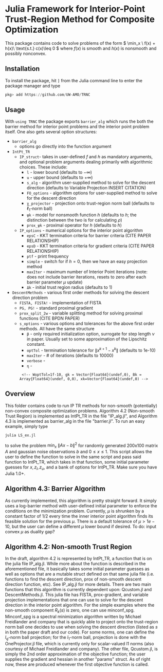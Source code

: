 # Julia Framework for Interior-Point Trust-Region Method for Composite Optimization
This package contains code to solve problems of the form
$
\min_x \ f(x) + h(x)\\
\text{s.t.} c(x)\leq 0
$
where $f(x)$ is smooth and $h(x)$ is nonsmooth and possibly nonconvex.

## Installation
To install the package, hit `]` from the Julia command line to enter the package manager and type
```julia
pkg> add https://github.com/UW-AMO/TRNC
```

## Usage
With `using TRNC` the package exports `barrier_alg` which runs the both the barrier method for interior point problems and the interior point problem itself. One also gets several option structures:
* `barrier_alg`
  * options go directly into the function argument
* `IntPt_TR`
  * `IP_struct`- takes in user-defined $f$ and $h$ as mandatory arguments, and optional problem arguments dealing primarily with algorithmic choices. These include:
    * `l` - lower bound (defaults to $-\infty$)
    * `u` - upper bound (defaults to $+\infty$)
    * `s_alg` - algorithm user-supplied method to solve for the descent direction (defaults to Variable Projection INSERT CITATION)
    * `FO_options` - algorithm options for user-supplied method to solve for the descent direction
    * `χ_projector` - projection onto trust-region norm ball (defaults to $\ell_1$-norm ball)
    * `ψk` - model for nonsmooth function $h$ (defaults to $h$; the distinction between the two is for calculating $\rho$)
    * `prox_ψk` - proximal operator for $h$ (defaults to $h$)
  * `IP_options` - numerical options for the interior point algorithm
    * `epsC` - KKT termination criteria for barrier criteria (CITE PAPER RELATIONSHIP)
    * `epsD` - KKT termination criteria for gradient criteria (CITE PAPER RELATIONSHIP)
    * `ptf` - print frequency
    * `simple` - switch for if $h=0$, then we have an easy projection method
    * `maxIter` - maximum number of Interior Point iterations (note: does not include barrier iterations, resets to zero after each barrier parameter $\mu$ update)
    * `Δk` - initial trust region radius (defaults to 1)
* `DescentMethods` - various first order methods for solving the descent direction problem
  * `FISTA, FISTA!` - implementation of FISTA
  * `PG, PG!` - standard proximal gradient
  * `prox_split_2w` - variable splitting method for solving proximal functions (CITE BPDN PAPER)
  * `s_options` - various options and tolerances for the above first order methods. All have the same structure
    * `β` - only required initialization option, surrogate for step length $\nu$ in paper. Usually set to some approximation of the Lipschitz constant.
    * `optTol` - termination tolerance for $\|x^{k+1} - x^k\|$ (defaults to 1e-10)
    * `maxIter` - # of iterations (defaults to 10000)
    * `verbose` -
    * `η` -
    <!-- β;optTol=1f-10, maxIter=10000, verbose=2, restart=10, λ=1.0, η =1.0, η_factor=.9,σ_TR=1.0, -->
         <!-- WoptTol=1f-10, gk = Vector{Float64}(undef,0), Bk = Array{Float64}(undef, 0,0), xk=Vector{Float64}(undef,0) -->
## Overview
This folder contains code to run IP TR methods for non-smooth (potentially) non-convex composite optimization problems. Algorithm 4.2 (Non-smooth Trust Region) is implemented as IntPt_TR in the file "IP_alg.jl", and Algorithm 4.3 is implemented as barrier_alg in the file "barrier.jl". To run an easy example, simply type
```julia
julia LS_ex.jl
```
to solve the problem $\min_x \ \|Ax - b\|^2$ for randomly generated 200x100 matrix $A$ and gaussian noise observations $b$ and $0\leq x \leq 1$. This script allows the user to define the function to solve in the same script and pass said function to IntPt_TR, which takes in that function, some initial parameter guesses for $x, z_l, z_u$, and a bank of options for IntPt_TR. Make sure you have Julia 1.0+.


## Algorithm 4.3: Barrier Algorithm
As currently implemented, this algorithm is pretty straight forward. It simply uses a log-barrier method with user-defined initial parameter to enforce the conditions on the minimization problem. Currently, $\mu$ is shrunken by a constant factor of 1/2 every time the inner interior point algorithm finds its feasible solution for the previous $\mu$. There is a default tolerance of $\mu>1e-10$, but the user can define a different $\mu$ lower bound if desired. To do: input convex $\mu$ as duality gap?



## Algorithm 4.2: Non-smooth Trust Region
In the draft, algorithm 4.2 is represented by IntPt_TR, a function that is on the julia file IP_alg.jl. While more about the function is described in the aforementioned file, it basically takes some initial parameter guesses as well as options that are a mutable struct defined on that same julia file (i.e. functions to find the descent direction, prox of non-smooth descent direction function, etc). See IP_alg.jl for more details. There are two main functions that this algorithm is currently dependent upon: Qcustom.jl and DescentMethods.jl. This julia file has FISTA, prox-gradient, and variable projection implementations that one can use to solve for the descent direction in the interior point algorithm. For the simple examples where the non-smooth component $R_k(s)$ is zero, one can use minconf_spg. Minconf_spg is a spectral minimization algorithm written by Michael Freidlander and company that is quickly able to project onto the trust-region norm ball one decides to use when solving the descent direction (listed as $s$ in both the paper draft and our code). For some norms, one can define the $l_q$-norm ball projection; for the $l_1$-norm ball, projection is done with the OneProjector.jl file, which is currently only for scalar-valued l1 norms (also courtesy of Michael Freidlander and company). The other file, Qcustom.jl, is simply the 2nd order approximation of the objective function; the user supplies the gradient and hessian in another "params" struct. As of right now, these are produced whenever the first objective function is called.

<!-- In summary, the code structure is:
				Calls       |      Defines
				--------------------------
- barrier.jl: IntPt_TR		
- IPscript.jl:  IntPt_TR	  objective
				IP_params

- IP_alg.jl:    minconf_spg   IntPt_TR
				OneProjector  IP_params
				Qcustom

- minconf_spg/: OneProjector  minconf_spg
				barrier obj   spg_params

- Qcustom.jl:   grad, Hess    QCustom
							  Q_params -->
